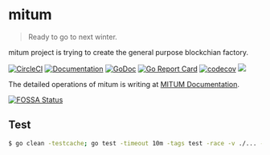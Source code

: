 # mitum

> Ready to go to next winter.

mitum project is trying to create the general purpose blockchian factory.

[![CircleCI](https://img.shields.io/circleci/project/github/spikeekips/mitum/master.svg?style=flat-square&logo=circleci&label=circleci&cacheSeconds=60)](https://circleci.com/gh/spikeekips/mitum/tree/master)
[![Documentation](https://readthedocs.org/projects/mitum-doc/badge/?version=master)](https://mitum-doc.readthedocs.io/en/latest/?badge=master)
[![GoDoc](https://godoc.org/github.com/golang/gddo?status.svg)](https://pkg.go.dev/github.com/spikeekips/mitum?tab=overview)
[![Go Report Card](https://goreportcard.com/badge/github.com/spikeekips/mitum)](https://goreportcard.com/report/github.com/spikeekips/mitum)
[![codecov](https://codecov.io/gh/spikeekips/mitum/branch/master/graph/badge.svg)](https://codecov.io/gh/spikeekips/mitum)
[![](https://tokei.rs/b1/github/spikeekips/mitum?category=lines)](https://github.com/spikeekips/mitum)

The detailed operations of mitum is writing at [MITUM Documentation](https://mitum-doc.readthedocs.io/en/master/).

[![FOSSA Status](https://app.fossa.com/api/projects/git%2Bgithub.com%2Fspikeekips%2Fmitum.svg?type=large)](https://app.fossa.com/projects/git%2Bgithub.com%2Fspikeekips%2Fmitum?ref=badge_large)

## Test

```sh
$ go clean -testcache; go test -timeout 10m -tags test -race -v ./... -run .
```
